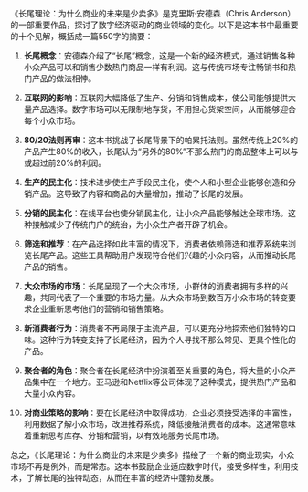 《长尾理论：为什么商业的未来是少卖多》是克里斯·安德森（Chris Anderson）的一部重要作品，探讨了数字经济驱动的商业领域的变化。以下是这本书中最重要的十个见解，概括成一篇550字的摘要：

1. **长尾概念**：安德森介绍了“长尾”概念，这是一个新的经济模式，通过销售各种小众产品可以和销售少数热门商品一样有利润。这与传统市场专注畅销书和热门产品的做法相悖。

2. **互联网的影响**：互联网大幅降低了生产、分销和销售成本，使公司能够提供大量产品选择。数字市场可以无限制地存货，不用担心货架空间，从而能够迎合每个小众市场。

3. **80/20法则再审**：这本书挑战了长尾背景下的帕累托法则。虽然传统上20%的产品产生80%的收入，长尾认为“另外的80%”不那么热门的商品整体上可以与或超过前20%的利润。

4. **生产的民主化**：技术进步使生产手段民主化，使个人和小型企业能够创造和分销产品。这导致了内容和商品的大量增加，推动了长尾的发展。

5. **分销的民主化**：在线平台也使分销民主化，让小众产品能够触达全球市场。这种接触减少了传统门户的统治，为小众生产者开辟了机会。

6. **筛选和推荐**：在产品选择如此丰富的情况下，消费者依赖筛选和推荐系统来浏览长尾产品。这些工具帮助用户发现符合他们兴趣的小众内容，从而推动长尾产品的销售。

7. **大众市场的市场**：长尾呈现了一个大众市场，小群体的消费者拥有多样的兴趣，共同代表了一个重要的市场力量。从大众市场到数百万小众市场的转变要求企业重新思考他们的营销和销售策略。

8. **新消费者行为**：消费者不再局限于主流产品，可以更充分地探索他们独特的口味。这种行为转变支持了长尾经济，因为个人寻找不那么常见、更具个性化的产品。

9. **聚合者的角色**：聚合者在长尾经济中扮演着至关重要的角色，将大量的小众产品集中在一个地方。亚马逊和Netflix等公司体现了这种模式，提供热门产品和大量小众内容。

10. **对商业策略的影响**：要在长尾经济中取得成功，企业必须接受选择的丰富性，利用数据了解小众市场，改进推荐系统，降低接触消费者的成本。这通常意味着重新思考库存、分销和营销，以有效地服务长尾市场。

总之，《长尾理论：为什么商业的未来是少卖多》描绘了一个新的商业现实，小众市场不再是例外，而是常态。这本书鼓励企业适应数字时代，接受多样性，利用技术，了解长尾的独特动态，从而在丰富的经济中蓬勃发展。